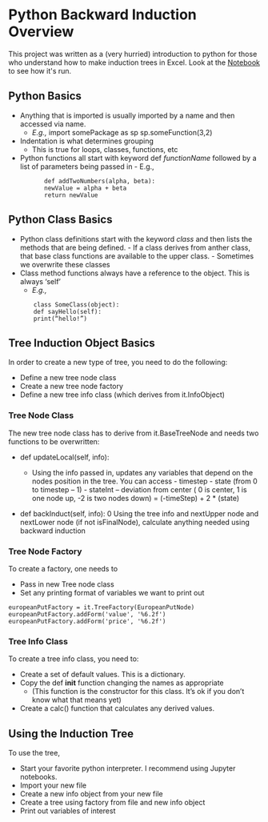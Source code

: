 
# Python Backward Induction Overview

This project was written as a (very hurried) introduction to python for those who
understand how to make induction trees in Excel.  Look at the [Notebook](blob/main/backInductTree1.ipynb) to see how it's run.

## Python Basics

- Anything that is imported is usually imported by a name and then accessed via name.
    - _E.g.,_
       import somePackage as sp
       sp.someFunction(3,2)
- Indentation is what determines grouping
    - This is true for loops, classes, functions, etc
- Python functions all start with keyword def _functionName_ followed by a list of parameters being
    passed in
       - E.g.,
```
          def addTwoNumbers(alpha, beta):
          newValue = alpha + beta
          return newValue
```
## Python Class Basics

- Python class definitions start with the keyword _class_ and then lists the methods that are being
    defined.
       - If a class derives from anther class, that base class functions are available to the upper
          class.
       - Sometimes we overwrite these classes
- Class method functions always have a reference to the object. This is always ‘self’
    - _E.g.,_
```    
       class SomeClass(object):
       def sayHello(self):
       print(“hello!”)
```

## Tree Induction Object Basics

In order to create a new type of tree, you need to do the following:

- Define a new tree node class
- Create a new tree node factory
- Define a new tree info class (which derives from it.InfoObject)

### Tree Node Class

The new tree node class has to derive from it.BaseTreeNode and needs two functions to be overwritten:

- def updateLocal(self, info):
    - Using the info passed in, updates any variables that depend on the nodes position in the
       tree. You can access
          - timestep
          - state (from 0 to timestep – 1)
          - stateInt – deviation from center ( 0 is center, 1 is one node up, -2 is two nodes
             down) = (-timeStep) + 2 * (state)


- def backInduct(self, info):
    0 Using the tree info and nextUpper node and nextLower node (if not isFinalNode),
       calculate anything needed using backward induction

### Tree Node Factory

To create a factory, one needs to

- Pass in new Tree node class
- Set any printing format of variables we want to print out

```
europeanPutFactory = it.TreeFactory(EuropeanPutNode)
europeanPutFactory.addForm('value', '%6.2f')
europeanPutFactory.addForm('price', '%6.2f')
```
### Tree Info Class

To create a tree info class, you need to:

- Create a set of default values. This is a dictionary.
- Copy the def __init__ function changing the names as appropriate
    - (This function is the constructor for this class. It’s ok if you don’t know what that means
       yet)
- Create a calc() function that calculates any derived values.

## Using the Induction Tree

To use the tree,

- Start your favorite python interpreter. I recommend using Jupyter notebooks.
- Import your new file
- Create a new info object from your new file
- Create a tree using factory from file and new info object
- Print out variables of interest


